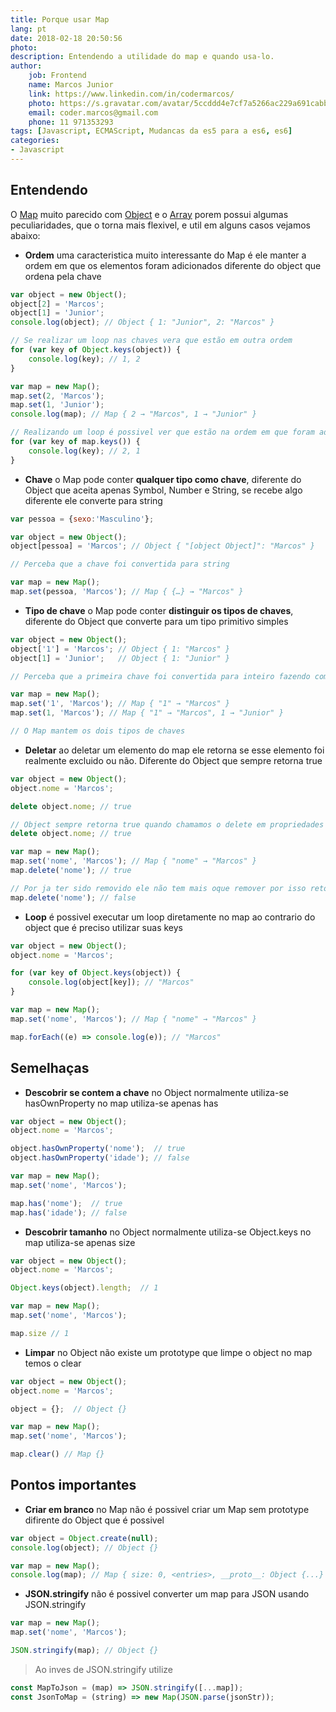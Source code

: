 ```yaml
---
title: Porque usar Map
lang: pt
date: 2018-02-18 20:50:56
photo:
description: Entendendo a utilidade do map e quando usa-lo.
author: 
    job: Frontend
    name: Marcos Junior 
    link: https://www.linkedin.com/in/codermarcos/ 
    photo: https://s.gravatar.com/avatar/5ccddd4e7cf7a5266ac229a691cabb5a?s=80
    email: coder.marcos@gmail.com 
    phone: 11 971353293
tags: [Javascript, ECMAScript, Mudancas da es5 para a es6, es6]
categories:
- Javascript
---
```


## Entendendo

O [Map](https://www.ecma-international.org/ecma-262/6.0/#sec-map-objects) muito parecido com [Object](https://www.ecma-international.org/ecma-262/6.0/#sec-object-objects) e o [Array](https://www.ecma-international.org/ecma-262/6.0/#sec-array-objects) porem possui algumas peculiaridades, que o torna mais flexivel, e util em alguns casos vejamos abaixo:


* **Ordem** uma caracteristica muito interessante do Map é ele manter a ordem em que os elementos foram adicionados diferente do object que ordena pela chave

```javascript
var object = new Object();
object[2] = 'Marcos';
object[1] = 'Junior'; 
console.log(object); // Object { 1: "Junior", 2: "Marcos" }

// Se realizar um loop nas chaves vera que estão em outra ordem
for (var key of Object.keys(object)) {
    console.log(key); // 1, 2
}

var map = new Map();
map.set(2, 'Marcos');
map.set(1, 'Junior'); 
console.log(map); // Map { 2 → "Marcos", 1 → "Junior" }

// Realizando um loop é possivel ver que estão na ordem em que foram adicionadas
for (var key of map.keys()) { 
    console.log(key); // 2, 1
}
```

* **Chave** o Map pode conter **qualquer tipo como chave**, diferente do Object que aceita apenas Symbol, Number e String, se recebe algo diferente ele converte para string  

```javascript
var pessoa = {sexo:'Masculino'};

var object = new Object();
object[pessoa] = 'Marcos'; // Object { "[object Object]": "Marcos" }

// Perceba que a chave foi convertida para string 

var map = new Map();
map.set(pessoa, 'Marcos'); // Map { {…} → "Marcos" }
```

* **Tipo de chave** o Map pode conter **distinguir os tipos de chaves**, diferente do Object que converte para um tipo primitivo simples

```javascript
var object = new Object();
object['1'] = 'Marcos'; // Object { 1: "Marcos" }
object[1] = 'Junior';   // Object { 1: "Junior" }

// Perceba que a primeira chave foi convertida para inteiro fazendo com que a segunda substitui-se o valor da primeira

var map = new Map();
map.set('1', 'Marcos'); // Map { "1" → "Marcos" }
map.set(1, 'Marcos'); // Map { "1" → "Marcos", 1 → "Junior" }

// O Map mantem os dois tipos de chaves
```


* **Deletar** ao deletar um elemento do map ele retorna se esse elemento foi realmente excluido ou não. Diferente do Object que sempre retorna true

```javascript
var object = new Object();
object.nome = 'Marcos';

delete object.nome; // true

// Object sempre retorna true quando chamamos o delete em propriedades do Object
delete object.nome; // true

var map = new Map();
map.set('nome', 'Marcos'); // Map { "nome" → "Marcos" }
map.delete('nome'); // true

// Por ja ter sido removido ele não tem mais oque remover por isso retorna false
map.delete('nome'); // false
```

* **Loop** é possivel executar um loop diretamente no map ao contrario do object que é preciso utilizar suas keys

```javascript
var object = new Object();
object.nome = 'Marcos';

for (var key of Object.keys(object)) {
    console.log(object[key]); // "Marcos"
}

var map = new Map();
map.set('nome', 'Marcos'); // Map { "nome" → "Marcos" }

map.forEach((e) => console.log(e)); // "Marcos"
```

## Semelhaças 

* **Descobrir se contem a chave** no Object normalmente utiliza-se hasOwnProperty no map utiliza-se apenas has 

```javascript
var object = new Object();
object.nome = 'Marcos';

object.hasOwnProperty('nome');  // true
object.hasOwnProperty('idade'); // false

var map = new Map();
map.set('nome', 'Marcos');

map.has('nome');  // true
map.has('idade'); // false
```

* **Descobrir tamanho** no Object normalmente utiliza-se Object.keys no map utiliza-se apenas size 

```javascript
var object = new Object();
object.nome = 'Marcos';

Object.keys(object).length;  // 1

var map = new Map();
map.set('nome', 'Marcos');

map.size // 1
```

* **Limpar** no Object não existe um prototype que limpe o object no map temos o clear 

```javascript
var object = new Object();
object.nome = 'Marcos';

object = {};  // Object {}

var map = new Map();
map.set('nome', 'Marcos');

map.clear() // Map {}
```

## Pontos importantes 

* **Criar em branco** no Map não é possivel criar um Map sem prototype difirente do Object que é possivel

```javascript
var object = Object.create(null);
console.log(object); // Object {}

var map = new Map();
console.log(map); // Map { size: 0, <entries>, __proto__: Object {...} }
```

* **JSON.stringify** não é possivel converter um map para JSON usando JSON.stringify

```javascript
var map = new Map();
map.set('nome', 'Marcos');

JSON.stringify(map); // Object {}
```
> Ao inves de JSON.stringify utilize 
```javascript
const MapToJson = (map) => JSON.stringify([...map]);
const JsonToMap = (string) => new Map(JSON.parse(jsonStr));
```